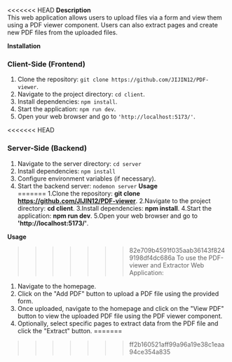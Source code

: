 

<<<<<<< HEAD
**Description**  
This web application allows users to upload files via a form and view them using a PDF viewer component. Users can also extract pages and create new PDF files from the uploaded files.

**Installation**  
### Client-Side (Frontend)
1. Clone the repository: `git clone https://github.com/JIJIN12/PDF-viewer`.
2. Navigate to the project directory: `cd client`.
3. Install dependencies: `npm install`.
4. Start the application: `npm run dev`.
5. Open your web browser and go to `'http://localhost:5173/'`.

<<<<<<< HEAD
### Server-Side (Backend)
1. Navigate to the server directory: `cd server`
2. Install dependencies: `npm install`
3. Configure environment variables (if necessary).
4. Start the backend server: `nodemon server`
**Usage**  
=======
1.Clone the repository: **git clone https://github.com/JIJIN12/PDF-viewer**.
2.Navigate to the project directory: **cd client**.
3.Install dependencies: **npm install**.
4.Start the application: **npm run dev**.
5.Open your web browser and go to **'http://localhost:5173/'**.

**Usage**
>>>>>>> 82e709b4591f035aab36143f8249198df4dc686a
To use the PDF-viewer and Extractor Web Application:

1. Navigate to the homepage.
2. Click on the "Add PDF" button to upload a PDF file using the provided form.
3. Once uploaded, navigate to the homepage and click on the "View PDF" button to view the uploaded PDF file using the PDF viewer component.
4. Optionally, select specific pages to extract data from the PDF file and click the "Extract" button.
=======
>>>>>>> ff2b160521aff99a96a19e38c1eaa94ce354a835

